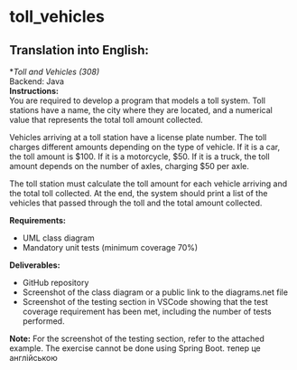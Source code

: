 # toll_vehicles
## Translation into English:

**Toll and Vehicles (*308)**  
Backend: Java  
**Instructions:**  
You are required to develop a program that models a toll system. Toll stations have a name, the city where they are located, and a numerical value that represents the total toll amount collected.  

Vehicles arriving at a toll station have a license plate number. The toll charges different amounts depending on the type of vehicle. If it is a car, the toll amount is $100. If it is a motorcycle, $50. If it is a truck, the toll amount depends on the number of axles, charging $50 per axle.  

The toll station must calculate the toll amount for each vehicle arriving and the total toll collected. At the end, the system should print a list of the vehicles that passed through the toll and the total amount collected.  

**Requirements:**  
- UML class diagram  
- Mandatory unit tests (minimum coverage 70%)  

**Deliverables:**  
- GitHub repository  
- Screenshot of the class diagram or a public link to the diagrams.net file  
- Screenshot of the testing section in VSCode showing that the test coverage requirement has been met, including the number of tests performed.  

**Note:** For the screenshot of the testing section, refer to the attached example. The exercise cannot be done using Spring Boot. тепер це англійською 